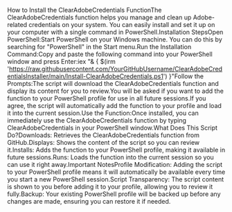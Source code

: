 How to Install the ClearAdobeCredentials FunctionThe ClearAdobeCredentials function helps you manage and clean up Adobe-related credentials on your system. You can easily install and set it up on your computer with a single command in PowerShell.Installation StepsOpen PowerShell:Start PowerShell on your Windows machine. You can do this by searching for "PowerShell" in the Start menu.Run the Installation Command:Copy and paste the following command into your PowerShell window and press Enter:iex "& { $(irm 'https://raw.githubusercontent.com/YourGitHubUsername/ClearAdobeCredentialsInstaller/main/Install-ClearAdobeCredentials.ps1') }"Follow the Prompts:The script will download the ClearAdobeCredentials function and display its content for you to review.You will be asked if you want to add the function to your PowerShell profile for use in all future sessions.If you agree, the script will automatically add the function to your profile and load it into the current session.Use the Function:Once installed, you can immediately use the ClearAdobeCredentials function by typing ClearAdobeCredentials in your PowerShell window.What Does This Script Do?Downloads: Retrieves the ClearAdobeCredentials function from GitHub.Displays: Shows the content of the script so you can review it.Installs: Adds the function to your PowerShell profile, making it available in future sessions.Runs: Loads the function into the current session so you can use it right away.Important NotesProfile Modification: Adding the script to your PowerShell profile means it will automatically be available every time you start a new PowerShell session.Script Transparency: The script content is shown to you before adding it to your profile, allowing you to review it fully.Backup: Your existing PowerShell profile will be backed up before any changes are made, ensuring you can restore it if needed.
